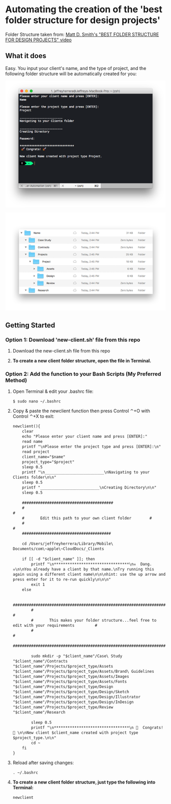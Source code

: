 # Automating the creation of the 'best folder structure for design projects'

Folder Structure taken from: [Matt D. Smith's "BEST FOLDER STRUCTURE FOR DESIGN PROJECTS" video](https://www.youtube.com/watch?v=uZ9om-iogQE)

## What it does

Easy.
You input your client's name, and the type of project, and the following folder structure will be automatically created for you:

![Terminal Window](/Screenshots/terminal.png?raw=true)

![Folder Structure](/Screenshots/finder.png?raw=true)

## Getting Started

### Option 1: Download 'new-client.sh' file from this repo

1. Download the new-client.sh file from this repo

1. __To create a new client folder structure, open the file in Terminal.__

### Option 2: Add the function to your Bash Scripts (My Preferred Method)

1. Open Terminal & edit your .bashrc file:

    ```
    $ sudo nano ~/.bashrc
    ```

1. Copy & paste the newclient function then press Control ⌃+O with Control ⌃+X to exit:

    ```
    newclient(){
        clear
        echo "Please enter your client name and press [ENTER]:"
        read name
        printf "\nPlease enter the project type and press [ENTER]:\n"
        read project
        client_name="$name"
        project_type="$project"
        sleep 0.5
        printf "\n__________________________\nNavigating to your Clients folder\n\n"
        sleep 0.5
        printf "__________________________\nCreating Directory\n\n"
        sleep 0.5

        ########################################
        #                                                                           #
        #       Edit this path to your own client folder        #
        #                                                                           #
        #######################################

        cd /Users/jeffreyherrera/Library/Mobile\ Documents/com\~apple\~CloudDocs/_Clients

        if [[ -d "$client_name" ]]; then
            printf "\n*********************************\n☠  Dang. ☠\n\nYou already have a client by that name.\nTry running this again using a different client name\n\n\nhint: use the up arrow and press enter for it to re-run quickly\n\n\n"
            exit 1
        else

            ####################################################################
            #                                                                                                                                    #
            #       This makes your folder structure...feel free to edit with your requirements         #
            #                                                                                                                                   #
            ###################################################################

            sudo mkdir -p "$client_name"/Case\ Study "$client_name"/Contracts  "$client_name"/Projects/$project_type/Assets "$client_name"/Projects/$project_type/Assets/Brand\ Guidelines "$client_name"/Projects/$project_type/Assets/Images "$client_name"/Projects/$project_type/Assets/Fonts "$client_name"/Projects/$project_type/Design "$client_name"/Projects/$project_type/Design/Sketch "$client_name"/Projects/$project_type/Design/Illustrator "$client_name"/Projects/$project_type/Design/InDesign "$client_name"/Projects/$project_type/Review "$client_name"/Research

            sleep 0.5
            printf "\n*********************************\n 🚀  Congrats! 🚀 \n\nNew client $client_name created with project type $project_type.\n\n"
            cd ~
        fi
    }

    ```

1. Reload after saving changes:

    ```
    . ~/.bashrc
    ```

1. __To create a new client folder structure, just type the following into Terminal:__
    ```
    newclient
    ```
